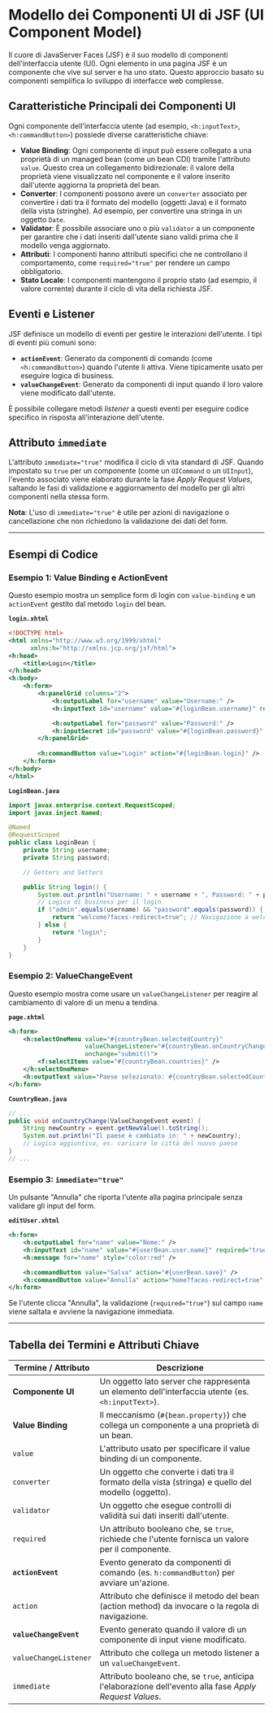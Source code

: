 # Modello dei Componenti UI di JSF (UI Component Model)

Il cuore di JavaServer Faces (JSF) è il suo modello di componenti dell'interfaccia utente (UI). Ogni elemento in una pagina JSF è un componente che vive sul server e ha uno stato. Questo approccio basato su componenti semplifica lo sviluppo di interfacce web complesse.

## Caratteristiche Principali dei Componenti UI

Ogni componente dell'interfaccia utente (ad esempio, `<h:inputText>`, `<h:commandButton>`) possiede diverse caratteristiche chiave:

- **Value Binding**: Ogni componente di input può essere collegato a una proprietà di un managed bean (come un bean CDI) tramite l'attributo `value`. Questo crea un collegamento bidirezionale: il valore della proprietà viene visualizzato nel componente e il valore inserito dall'utente aggiorna la proprietà del bean.
- **Converter**: I componenti possono avere un `converter` associato per convertire i dati tra il formato del modello (oggetti Java) e il formato della vista (stringhe). Ad esempio, per convertire una stringa in un oggetto `Date`.
- **Validator**: È possibile associare uno o più `validator` a un componente per garantire che i dati inseriti dall'utente siano validi prima che il modello venga aggiornato.
- **Attributi**: I componenti hanno attributi specifici che ne controllano il comportamento, come `required="true"` per rendere un campo obbligatorio.
- **Stato Locale**: I componenti mantengono il proprio stato (ad esempio, il valore corrente) durante il ciclo di vita della richiesta JSF.

## Eventi e Listener

JSF definisce un modello di eventi per gestire le interazioni dell'utente. I tipi di eventi più comuni sono:

- **`actionEvent`**: Generato da componenti di comando (come `<h:commandButton>`) quando l'utente li attiva. Viene tipicamente usato per eseguire logica di business.
- **`valueChangeEvent`**: Generato da componenti di input quando il loro valore viene modificato dall'utente.

È possibile collegare metodi *listener* a questi eventi per eseguire codice specifico in risposta all'interazione dell'utente.

## Attributo `immediate`

L'attributo `immediate="true"` modifica il ciclo di vita standard di JSF. Quando impostato su `true` per un componente (come un `UICommand` o un `UIInput`), l'evento associato viene elaborato durante la fase *Apply Request Values*, saltando le fasi di validazione e aggiornamento del modello per gli altri componenti nella stessa form.

**Nota**: L'uso di `immediate="true"` è utile per azioni di navigazione o cancellazione che non richiedono la validazione dei dati del form.

---

## Esempi di Codice

### Esempio 1: Value Binding e ActionEvent

Questo esempio mostra un semplice form di login con `value-binding` e un `actionEvent` gestito dal metodo `login` del bean.

**`login.xhtml`**

```xml
<!DOCTYPE html>
<html xmlns="http://www.w3.org/1999/xhtml"
      xmlns:h="http://xmlns.jcp.org/jsf/html">
<h:head>
    <title>Login</title>
</h:head>
<h:body>
    <h:form>
        <h:panelGrid columns="2">
            <h:outputLabel for="username" value="Username:" />
            <h:inputText id="username" value="#{loginBean.username}" required="true" />

            <h:outputLabel for="password" value="Password:" />
            <h:inputSecret id="password" value="#{loginBean.password}" required="true" />
        </h:panelGrid>
        
        <h:commandButton value="Login" action="#{loginBean.login}" />
    </h:form>
</h:body>
</html>
```

**`LoginBean.java`**

```java
import javax.enterprise.context.RequestScoped;
import javax.inject.Named;

@Named
@RequestScoped
public class LoginBean {
    private String username;
    private String password;

    // Getters and Setters

    public String login() {
        System.out.println("Username: " + username + ", Password: " + password);
        // Logica di business per il login
        if ("admin".equals(username) && "password".equals(password)) {
            return "welcome?faces-redirect=true"; // Navigazione a welcome.xhtml
        } else {
            return "login";
        }
    }
}
```

### Esempio 2: ValueChangeEvent

Questo esempio mostra come usare un `valueChangeListener` per reagire al cambiamento di valore di un menu a tendina.

**`page.xhtml`**

```xml
<h:form>
    <h:selectOneMenu value="#{countryBean.selectedCountry}" 
                     valueChangeListener="#{countryBean.onCountryChange}"
                     onchange="submit()">
        <f:selectItems value="#{countryBean.countries}" />
    </h:selectOneMenu>
    <h:outputText value="Paese selezionato: #{countryBean.selectedCountry}" />
</h:form>
```

**`CountryBean.java`**

```java
// ...
public void onCountryChange(ValueChangeEvent event) {
    String newCountry = event.getNewValue().toString();
    System.out.println("Il paese è cambiato in: " + newCountry);
    // Logica aggiuntiva, es. caricare le città del nuovo paese
}
// ...
```

### Esempio 3: `immediate="true"`

Un pulsante "Annulla" che riporta l'utente alla pagina principale senza validare gli input del form.

**`editUser.xhtml`**

```xml
<h:form>
    <h:outputLabel for="name" value="Nome:" />
    <h:inputText id="name" value="#{userBean.user.name}" required="true" />
    <h:message for="name" style="color:red" />

    <h:commandButton value="Salva" action="#{userBean.save}" />
    <h:commandButton value="Annulla" action="home?faces-redirect=true" immediate="true" />
</h:form>
```
Se l'utente clicca "Annulla", la validazione (`required="true"`) sul campo `name` viene saltata e avviene la navigazione immediata.

---

## Tabella dei Termini e Attributi Chiave

| Termine / Attributo | Descrizione |
|---------------------|-------------|
| **Componente UI**   | Un oggetto lato server che rappresenta un elemento dell'interfaccia utente (es. `<h:inputText>`). |
| **Value Binding**   | Il meccanismo (`#{bean.property}`) che collega un componente a una proprietà di un bean. |
| `value`             | L'attributo usato per specificare il value binding di un componente. |
| `converter`         | Un oggetto che converte i dati tra il formato della vista (stringa) e quello del modello (oggetto). |
| `validator`         | Un oggetto che esegue controlli di validità sui dati inseriti dall'utente. |
| `required`          | Un attributo booleano che, se `true`, richiede che l'utente fornisca un valore per il componente. |
| **`actionEvent`**   | Evento generato da componenti di comando (es. `h:commandButton`) per avviare un'azione. |
| `action`            | Attributo che definisce il metodo del bean (action method) da invocare o la regola di navigazione. |
| **`valueChangeEvent`**| Evento generato quando il valore di un componente di input viene modificato. |
| `valueChangeListener`| Attributo che collega un metodo listener a un `valueChangeEvent`. |
| `immediate`         | Attributo booleano che, se `true`, anticipa l'elaborazione dell'evento alla fase *Apply Request Values*. |
